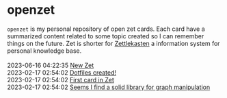 # openzet
`openzet` is my personal repository of open zet cards. Each card have a summarized content related to some topic created so I can remember things on the future. Zet is shorter for [Zettlekasten](https://en.wikipedia.org/wiki/Zettelkasten) a information system for personal knowledge base.<br><br>
2023-06-16 04:22:35 [New Zet](./cards/3646f28a-3108-4631-8132-9acece92b307/README.md)<br> 2023-02-17 02:54:02 [Dotfiles created!](./cards/f391a61d-f442-43e4-8675-f1e42ff10337/README.md)<br> 2023-02-17 02:54:02 [First card in Zet](./cards/4791ab43-aa44-4a00-af1c-d72814c44462/README.md)<br> 2023-02-17 02:54:02 [Seems I find a solid library for graph manipulation](./cards/46198cb9-6693-4108-bcbf-7f4064cbce01/README.md)<br>
